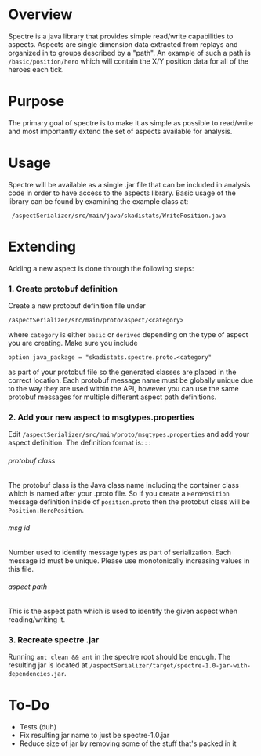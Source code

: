 Overview
========

Spectre is a java library that provides simple read/write capabilities to aspects. 
Aspects are single dimension data extracted from replays and organized in to groups
described by a "path". An example of such a path is `/basic/position/hero` which
will contain the X/Y position data for all of the heroes each tick.

Purpose
=======

The primary goal of spectre is to make it as simple as possible to read/write and
most importantly extend the set of aspects available for analysis.

Usage
=====

Spectre will be available as a single .jar file that can be included in analysis
code in order to have access to the aspects library. Basic usage of the library
can be found by examining the example class at:

     /aspectSerializer/src/main/java/skadistats/WritePosition.java 

Extending
========

Adding a new aspect is done through the following steps:

### 1. Create protobuf definition
Create a new protobuf definition file under

    /aspectSerializer/src/main/proto/aspect/<category>

where `category` is either `basic` or `derived` depending on the type of aspect you are
creating. Make sure you include

    option java_package = "skadistats.spectre.proto.<category"

as part of your protobuf file so the generated classes are placed in the correct location.
Each protobuf message name must be globally unique due to the way they are used within the
API, however you can use the same protobuf messages for multiple different aspect path definitions.

### 2. Add your new aspect to msgtypes.properties
Edit `/aspectSerializer/src/main/proto/msgtypes.properties` and add your aspect definition.
The definition format is:
    <protobuf class> : <msg id> : <aspect path>
    
###### protobuf class
The protobuf class is the Java class name including the container class which is named
after your .proto file. So if you create a `HeroPosition` message definition inside of
`position.proto` then the protobuf class will be `Position.HeroPosition`.

###### msg id
Number used to identify message types as part of serialization. Each message id must
be unique. Please use monotonically increasing values in this file.

###### aspect path
This is the aspect path which is used to identify the given aspect when reading/writing it.

### 3. Recreate spectre .jar
Running `ant clean && ant` in the spectre root should be enough. The resulting jar is located
at `/aspectSerializer/target/spectre-1.0-jar-with-dependencies.jar`.

To-Do
=====

- Tests (duh)
- Fix resulting jar name to just be spectre-1.0.jar
- Reduce size of jar by removing some of the stuff that's packed in it